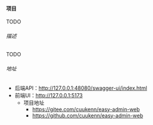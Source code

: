 #### 项目

TODO

###### 描述

TODO

###### 地址

- 后端API：http://127.0.0.1:48080/swagger-ui/index.html
- 前端UI：http://127.0.0.1:5173
    - 项目地址
        - https://gitee.com/cuukenn/easy-admin-web
        - https://github.com/cuukenn/easy-admin-web